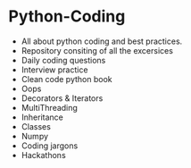 # Python-Coding
- All about python coding and best practices.
- Repository consiting of all the excersices 
- Daily coding questions
- Interview practice
- Clean code python book
- Oops
- Decorators & Iterators
- MultiThreading
- Inheritance
- Classes
- Numpy
- Coding jargons
- Hackathons
